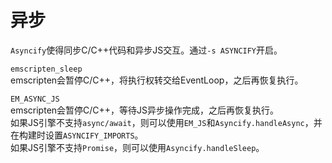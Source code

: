 # 异步

`Asyncify`使得同步C/C++代码和异步JS交互。通过`-s ASYNCIFY`开启。

`emscripten_sleep`\
emscripten会暂停C/C++，将执行权转交给EventLoop，之后再恢复执行。

`EM_ASYNC_JS`\
emscripten会暂停C/C++，等待JS异步操作完成，之后再恢复执行。\
如果JS引擎不支持`async/await`，则可以使用`EM_JS`和`Asyncify.handleAsync`，并在构建时设置`ASYNCIFY_IMPORTS`。\
如果JS引擎不支持`Promise`，则可以使用`Asyncify.handleSleep`。
